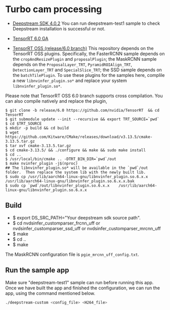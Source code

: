 
# Turbo cam processing

* [Deepstream SDK 4.0.2](https://developer.nvidia.com/deepstream-sdk)
 You can run deepstream-test1 sample to check Deepstream installation is successful or not.

* [TensorRT 6.0 GA](https://developer.nvidia.com/tensorrt)

* [TensorRT OSS (release/6.0 branch)](https://github.com/NVIDIA/TensorRT/tree/release/6.0)
This repository depends on the TensorRT OSS plugins. Specifically, the FasterRCNN sample depends on the `cropAndResizePlugin` and `proposalPlugin`; the MaskRCNN sample depends on the `ProposalLayer_TRT`, `PyramidROIAlign_TRT`, `DetectionLayer_TRT` and `SpecialSlice_TRT`; the SSD sample depends on the `batchTilePlugin`. To use these plugins for the samples here, complile a new `libnvinfer_plugin.so*` and replace your system `libnvinfer_plugin.so*`.

 Please note that TensorRT OSS 6.0 branch supports cross compilation. You can also compile natively and replace the plugin,

 ```
 $ git clone -b release/6.0 https://github.com/nvidia/TensorRT  && cd  TensorRT
 $ git submodule update --init --recursive && export TRT_SOURCE=`pwd`
 $ cd $TRT_SOURCE
 $ mkdir -p build && cd build
 $ wget https://github.com/Kitware/CMake/releases/download/v3.13.5/cmake-3.13.5.tar.gz
 $ tar xvf cmake-3.13.5.tar.gz
 $ cd cmake-3.13.5/ && ./configure && make && sudo make install
 $ cd ..
 $ /usr/local/bin/cmake .. -DTRT_BIN_DIR=`pwd`/out
 $ make nvinfer_plugin -j$(nproc)
 ## The libnvinfer_plugin.so* will be available in the `pwd`/out folder.  Then replace the system lib with the newly built lib.
 $ sudo cp /usr/lib/aarch64-linux-gnu/libnvinfer_plugin.so.6.x.x    /usr/lib/aarch64-linux-gnu/libnvinfer_plugin.so.6.x.x.bak
 $ sudo cp `pwd`/out/libnvinfer_plugin.so.6.x.x    /usr/lib/aarch64-linux-gnu/libnvinfer_plugin.so.6.x.x
 ```

## Build
 * $ export DS_SRC_PATH="Your deepstream sdk source path".
 * $ cd nvdsinfer_customparser_frcnn_uff or nvdsinfer_customparser_ssd_uff or nvdsinfer_customparser_mrcnn_uff
 * $ make
 * $ cd ..
 * $ make


The MaskRCNN configuration file is `pgie_mrcnn_uff_config.txt`.

## Run the sample app
Make sure "deepstream-test1" sample can run before running this app.
Once we have built the app and finished the configuration, we can run the app, using the command mentioned below.

```bash
./deepstream-custom <config_file> <H264_file>
```
